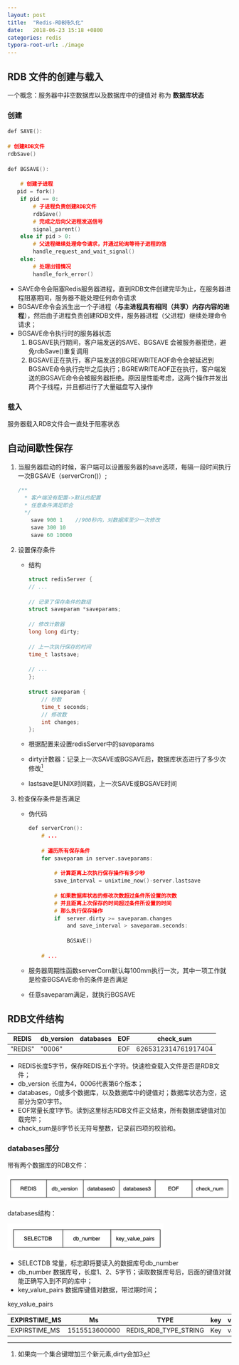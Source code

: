 ```yaml
---
layout: post
title:  "Redis-RDB持久化"
date:   2018-06-23 15:18 +0800
categories: redis
typora-root-url: ./image
---
```



## RDB 文件的创建与载入
一个概念：服务器中非空数据库以及数据库中的键值对 称为 **数据库状态**
### 创建
~~~c
def SAVE():

# 创建RDB文件
rdbSave()

def BGSAVE():
   
	# 创建子进程
   pid = fork()	
	if pid == 0:
		# 子进程负责创建RDB文件
		rdbSave()
		# 完成之后向父进程发送信号
		signal_parent()
	else if pid > 0:
		# 父进程继续处理命令请求，并通过轮询等待子进程的信
		handle_request_and_wait_signal()
	else:
		# 处理出错情况
		handle_fork_error()
~~~
- SAVE命令会阻塞Redis服务器进程，直到RDB文件创建完毕为止，在服务器进程阻塞期间，服务器不能处理任何命令请求
- BGSAVE命令会派生出一个子进程（**与主进程具有相同（共享）内存内容的进程**），然后由子进程负责创建RDB文件，服务器进程（父进程）继续处理命令请求；
- BGSAVE命令执行时的服务器状态
	1. BGSAVE执行期间，客户端发送的SAVE、BGSAVE 会被服务器拒绝，避免rdbSave()重复调用
	2. BGSAVE正在执行，客户端发送的BGREWRITEAOF命令会被延迟到BGSAVE命令执行完毕之后执行；BGREWRITEAOF正在执行，客户端发送的BGSAVE命令会被服务器拒绝。原因是性能考虑，这两个操作并发出两个子线程，并且都进行了大量磁盘写入操作

### 载入
服务器载入RDB文件会一直处于阻塞状态 

## 自动间歇性保存
1. 当服务器启动的时候，客户端可以设置服务器的save选项，每隔一段时间执行一次BGSAVE（serverCron()）;

	~~~c
	/**
	  * 客户端没有配置->默认的配置
	  * 任意条件满足即合 
	  */
		save 900 1    //900秒内，对数据库至少一次修改
		save 300 10
		save 60 10000
	~~~

2. 设置保存条件
	- 结构  
	
		~~~c
		struct redisServer {	
   	  // ...
		
   		// 记录了保存条件的数组
   		struct saveparam *saveparams;
   	
   		// 修改计数器
   		long long dirty;
   	
   		// 上一次执行保存的时间
   		time_t lastsave;
		
   		// ...
		};
		
		struct saveparam {
			// 秒数    
			time_t seconds;
			// 修改数
			int changes;
		};
		~~~
	
	- 根据配置来设置redisServer中的saveparams  
	- dirty计数器：记录上一次SAVE或BGSAVE后，数据库状态进行了多少次修改[^1]  
	- lastsave是UNIX时间戳，上一次SAVE或BGSAVE时间
3. 检查保存条件是否满足
	- 伪代码
	
		~~~c
		def serverCron():    
			# ...
			  
			# 遍历所有保存条件    
			for saveparam in server.saveparams:
			
		        # 计算距离上次执行保存操作有多少秒        
		        save_interval = unixtime_now()-server.lastsave
		        
		        # 如果数据库状态的修改次数超过条件所设置的次数        
		        # 并且距离上次保存的时间超过条件所设置的时间        
		        # 那么执行保存操作
		        if  server.dirty >= saveparam.changes 
		        	and save_interval > saveparam.seconds:
		        	
		            BGSAVE()
		            
			# ...
		~~~
	- 服务器周期性函数serverCorn默认每100mm执行一次，其中一项工作就是检查BGSAVE命令的条件是否满足  
	- 任意saveparam满足，就执行BGSAVE
		
## RDB文件结构

| REDIS | db\_version | databases | EOF  | check_sum |
| ----- | ----------- | --------- | ---- | --------- |
| "REDIS" | "0006" |   | EOF |6265312314761917404|

- REDIS长度5字节，保存REDIS五个字符。快速检查载入文件是否是RDB文件；
- db_version 长度为4，0006代表第6个版本；
- databases，0或多个数据库，以及数据库中的键值对；数据库状态为空，这部分为空0字节。
- EOF常量长度1字节。读到这里标志RDB文件正文结束，所有数据库键值对加载完毕；
- chack_sum是8字节长无符号整数，记录前四项的校验和。

### databases部分

带有两个数据库的RDB文件：

<img src="/../../image/redis/es_database2_RDB.png" alt="es_database2_RDB" style="zoom:67%;" />

databases结构：

![redis_databases结构](/../../image/redis/redis_databases结构.png)


- SELECTDB 常量，标志即将要读入的数据库号db_number
- db_number 数据库号，长度1、2、5字节；读取数据库号后，后面的键值对就能正确写入到不同的库中；
- key_value_pairs 数据库键值对数据，带过期时间；

key_value_pairs

| EXPIRSTIME_MS | Ms | TYPE | key | value |
| ----- | ----------- | --------- | ---- | --------- |
| EXPIRSTIME_MS | 1515513600000 | REDIS_RDB_TYPE_STRING | Key |value|



[^1]: 如果向一个集合键增加三个新元素,dirty会加3